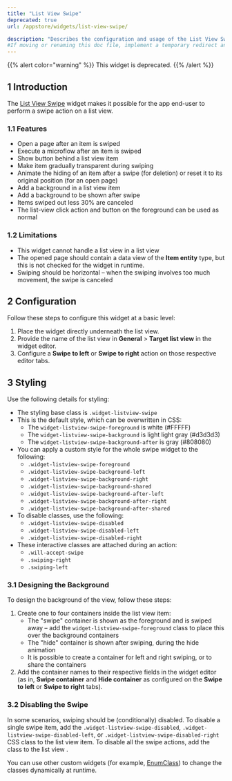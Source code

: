 ```yaml
---
title: "List View Swipe"
deprecated: true
url: /appstore/widgets/list-view-swipe/

description: "Describes the configuration and usage of the List View Swipe widget, which is available in the Mendix Marketplace."
#If moving or renaming this doc file, implement a temporary redirect and let the respective team know they should update the URL in the product. See Mapping to Products for more details.
---
```


{{% alert color="warning" %}}
This widget is deprecated.
{{% /alert %}}

## 1 Introduction

The [List View Swipe](https://marketplace.mendix.com/link/component/47781/) widget makes it possible for the app end-user to perform a swipe action on a list view.

### 1.1 Features

* Open a page after an item is swiped
* Execute a microflow after an item is swiped
* Show button behind a list view item
* Make item gradually transparent during swiping
* Animate the hiding of an item after a swipe (for deletion) or reset it to its original position (for an open page)
* Add a background in a list view item
* Add a background to be shown after swipe
* Items swiped out less 30% are canceled
* The list-view click action and button on the foreground can be used as normal

### 1.2 Limitations

* This widget cannot handle a list view in a list view
* The opened page should contain a data view of the **Item entity** type, but this is not checked for the widget in runtime.
* Swiping should be horizontal – when the swiping involves too much movement, the swipe is canceled

## 2 Configuration

Follow these steps to configure this widget at a basic level:

1. Place the widget directly underneath the list view.
2. Provide the name of the list view in **General** > **Target list view** in the widget editor.
3. Configure a **Swipe to left** or **Swipe to right** action on those respective editor tabs.

## 3 Styling

Use the following details for styling:

* The styling base class is `.widget-listview-swipe`
* This is the default style, which can be overwritten in CSS:
    * The `widget-listview-swipe-foreground` is white (#FFFFF)
    * The `widget-listview-swipe-background` is light light gray (#d3d3d3)
    * The `widget-listview-swipe-background-after` is gray (#808080)
* You can apply a custom style for the whole swipe widget to the following:
    * `.widget-listview-swipe-foreground`
    * `.widget-listview-swipe-background-left`
    * `.widget-listview-swipe-background-right`
    * `.widget-listview-swipe-background-shared`
    * `.widget-listview-swipe-background-after-left`
    * `.widget-listview-swipe-background-after-right`
    * `.widget-listview-swipe-background-after-shared`
* To disable classes, use the following:
    * `.widget-listview-swipe-disabled`
    * `.widget-listview-swipe-disabled-left`
    * `.widget-listview-swipe-disabled-right`
* These interactive classes are attached during an action: 
    * `.will-accept-swipe`
    * `.swiping-right`
    * `.swiping-left`

### 3.1 Designing the Background

To design the background of the view, follow these steps:

1. Create one to four containers inside the list view item:
    * The "swipe" container is shown as the foreground and is swiped away – add the `widget-listview-swipe-foreground` class to place this over the background containers
    * The  "hide" container is shown after swiping, during the hide animation
    * It is possible to create a container for left and right swiping, or to share the containers
2. Add the container names to their respective fields in the widget editor (as in, **Swipe container** and **Hide container** as configured on the **Swipe to left** or **Swipe to right** tabs).

### 3.2 Disabling the Swipe

In some scenarios, swiping should be (conditionally) disabled. To disable a single swipe item, add the `.widget-listview-swipe-disabled`, `.widget-listview-swipe-disabled-left`, or `.widget-listview-swipe-disabled-right` CSS class to the list view item. To disable all the swipe actions, add the class to the list view .

You can use other custom widgets (for example, [EnumClass](https://marketplace.mendix.com/link/component/2641/)) to change the classes dynamically at runtime. 
